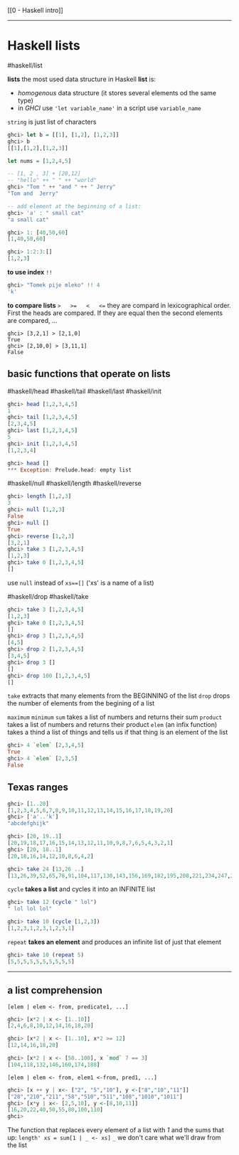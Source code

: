 [[0 - Haskell intro]]

---

# Haskell lists
#haskell/list 

__lists__  the most used data structure in Haskell
__list__ is:
- _homogenous_ data structure (it stores several elements od the same type)
- in _GHCI_ use `'let variable_name'` in a script use `variable_name`

`string` is just list of characters
```haskell
ghci> let b = [[1], [1,2], [1,2,3]]
ghci> b
[[1],[1,2],[1,2,3]]

```


```haskell
let nums = [1,2,4,5]

-- [1, 2 , 3] + [20,12]
-- "hello" ++ " " ++ "world"
ghci> "Tom " ++ "and " ++ " Jerry"
"Tom and  Jerry"

-- add element at the beginning of a list:
ghci> 'a' : " small cat"
"a small cat"

ghci> 1: [40,50,60] 
[1,40,50,60]

ghci> 1:2:3:[]
[1,2,3]

```


__to use index__
`!!`
```haskell
ghci> "Tomek pije mleko" !! 4
'k'

```


__to compare lists__
`>   >=   <   <=`
they are compard in lexicographical order. First the heads are compared. If they are equal then the second elements are compared, ...
```haskel
ghci> [3,2,1] > [2,1,0]
True
ghci> [2,10,0] > [3,11,1]
False

```


## basic functions that operate on lists
#haskell/head #haskell/tail #haskell/last #haskell/init
```haskell
ghci> head [1,2,3,4,5]
1
ghci> tail [1,2,3,4,5]
[2,3,4,5]
ghci> last [1,2,3,4,5]
5
ghci> init [1,2,3,4,5]
[1,2,3,4]

ghci> head []
*** Exception: Prelude.head: empty list

```

#haskell/null   #haskell/length   #haskell/reverse

```haskell
ghci> length [1,2,3]
3
ghci> null [1,2,3]
False
ghci> null []
True
ghci> reverse [1,2,3]
[3,2,1]
ghci> take 3 [1,2,3,4,5]
[1,2,3]
ghci> take 0 [1,2,3,4,5]
[]

```
use `null` instead of `xs==[]` ('xs' is a name of a list)

#haskell/drop    #haskell/take
```haskell
ghci> take 3 [1,2,3,4,5]
[1,2,3]
ghci> take 0 [1,2,3,4,5]
[]
ghci> drop 3 [1,2,3,4,5]
[4,5]
ghci> drop 2 [1,2,3,4,5]
[3,4,5]
ghci> drop 3 []
[]
ghci> drop 100 [1,2,3,4,5]
[]

```

`take` extracts that many elements from the BEGINNING of the list
`drop` drops the number of elements from the begining of a list

`maximum`
`minimum`
`sum` takes a list of numbers and returns their sum
`product` takes a list of numbers and returns their product
`elem` (an infix function) takes a thind a list of things and tells us if that thing is an element of the list
```haskell
ghci> 4 `elem` [2,3,4,5]
True
ghci> 4 `elem` [2,3,5]
False

```

## Texas ranges
```haskell
ghci> [1..20]
[1,2,3,4,5,6,7,8,9,10,11,12,13,14,15,16,17,18,19,20]
ghci> ['a'..'k']
"abcdefghijk"

ghci> [20, 19..1]
[20,19,18,17,16,15,14,13,12,11,10,9,8,7,6,5,4,3,2,1]
ghci> [20, 18..1]
[20,18,16,14,12,10,8,6,4,2]

ghci> take 24 [13,26 ..]
[13,26,39,52,65,78,91,104,117,130,143,156,169,182,195,208,221,234,247,260,273,286,299,312]

```


`cycle` __takes a list__ and cycles it into an INFINITE list
```haskell
ghci> take 12 (cycle " lol")
" lol lol lol"

ghci> take 10 (cycle [1,2,3])
[1,2,3,1,2,3,1,2,3,1]

```

`repeat` __takes an element__ and produces an infinite list of just that element
```haskell
ghci> take 10 (repeat 5)
[5,5,5,5,5,5,5,5,5,5]

```

---
## a list comprehension
`[elem | elem <- from, predicate1, ...]`
```haskell
ghci> [x*2 | x <- [1..10]]
[2,4,6,8,10,12,14,16,18,20]

ghci> [x*2 | x <- [1..10], x*2 >= 12]
[12,14,16,18,20]

ghci> [x*2 | x <- [50..100], x `mod` 7 == 3]
[104,118,132,146,160,174,188]
```

`[elem | elem <- from, elem1 <-from, pred1, ...]`
```haskell
ghci> [x ++ y | x<- ["2", "5","10"], y <-["8","10","11"]]
["28","210","211","58","510","511","108","1010","1011"]
ghci> [x*y | x<- [2,5,10], y <-[8,10,11]]
[16,20,22,40,50,55,80,100,110]
ghci> 

```

The function that replaces every element of  a list with *1* and the sums that up:
`length' xs = sum[1 | _ <- xs]`
`_` we don't care what we'll draw from the list 












